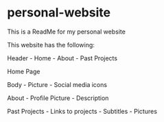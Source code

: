# personal-website

This is a ReadMe for my personal website
 
This website has the following:

Header
	- Home
	- About
	- Past Projects

Home Page

Body
	- Picture
	- Social media icons

About
	- Profile Picture
	- Description

Past Projects
	- Links to projects
	- Subtitles
	- Pictures
